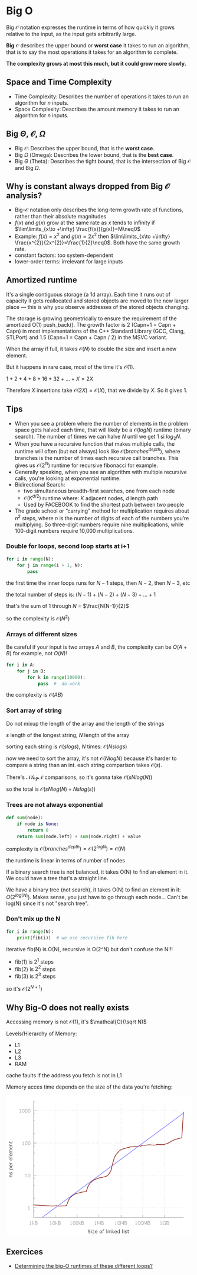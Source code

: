 # Big O

Big $\mathcal{O}$ notation expresses the runtime in terms of how quickly it grows relative to the input, as the input gets arbitrarily large.

**Big** $\mathcal{O}$ describes the upper bound or **worst case** it takes to run an algorithm, that is to say the most operations it takes for an algorithm to complete.

**The complexity grows at most this much, but it could grow more slowly.**

## Space and Time Complexity

- Time Complexity: Describes the number of operations it takes to run an algorithm for $n$ inputs.
- Space Complexity: Describes the amount memory it takes to run an algorithm for $n$ inputs.

## Big $\Theta$, $\mathcal{O}$, $\Omega$

- Big $\mathcal{O}$: Describes the upper bound, that is the **worst case**.
- Big $\Omega$ (Omega): Describes the lower bound, that is the **best case**.
- Big $\Theta$ (Theta): Describes the tight bound, that is the intersection of Big $\mathcal{O}$ and Big $\Omega$.

## Why is constant always dropped from Big $\mathcal{O}$ analysis?

- Big-$\mathcal{O}$ notation only describes the long-term growth rate of functions, rather than their absolute magnitudes
- $f(x)$ and $g(x)$ grow at the same rate as $x$ tends to infinity if $\lim\limits_{x\to +\infty} \frac{f(x)}{g(x)}=M\neq0$
- Example: $f(x)=x^{2}$ and $g(x)=2x^{2}$ then $\lim\limits_{x\to +\infty} \frac{x^{2}}{2x^{2}}=\frac{1}{2}\neq0$. Both have the same growth rate.
- constant factors: too system-dependent
- lower-order terms: irrelevant for large inputs

## Amortized runtime

It's a single contiguous storage (a 1d array). Each time it runs out of capacity it gets reallocated and stored objects are moved to the new larger place — this is why you observe addresses of the stored objects changing.

The storage is growing geometrically to ensure the requirement of the amortized O(1) push_back(). The growth factor is 2 (Capn+1 = Capn + Capn) in most implementations of the C++ Standard Library (GCC, Clang, STLPort) and 1.5 (Capn+1 = Capn + Capn / 2) in the MSVC variant.

When the array if full, it takes $\mathcal{O}(N)$ to double the size and insert a new element.

But it happens in rare case, most of the time it's $\mathcal{O}(1)$.

$1 + 2 + 4 + 8 + 16 +32+...+X=2X$

Therefore $X$ insertions take $\mathcal{O}(2X)=\mathcal{O}(X)$, that we divide by $X$. So it gives $1$.

## Tips

- When you see a problem where the number of elements in the problem space gets halved each time, that will likely be a $\mathcal{O}(logN)$ runtime (binary search). The number of times we can halve $N$ until we get $1$ si $log_{2}N$.
- When you have a recursive function that makes multiple calls, the runtime will often (but not always) look like $\mathcal{O}(branches^{depth})$, where branches is the number of times each recursive call branches. This gives us $\mathcal{O}(2^N)$ runtime for recursive fibonacci for example.
- Generally speaking, when you see an algorithm with multiple recursive calls, you're looking at exponential runtime.
- Bidirectional Search:
  - two simultaneous breadth-first searches, one from each node
  - $\mathcal{O}(K^{d/2})$ runtime where: $K$ adjacent nodes, $d$ length path
  - Used by FACEBOOK to find the shortest path between two people
- The grade school or “carrying” method for multiplication requires about $n^2$ steps, where $n$ is the number of digits of each of the numbers you’re multiplying. So three-digit numbers require nine multiplications, while 100-digit numbers require 10,000 multiplications.

### Double for loops, second loop starts at i+1

```python
for i in range(N):
    for j in range(i + 1, N):
        pass
```

the first time the inner loops runs for $N-1$ steps, then $N-2$, then $N-3$, etc

the total number of steps is: $(N-1) + (N-2) + (N-3) + ... + 1$

that's the sum of $1$ through $N$ = $\frac{N(N-1)}{2}$

so the complexity is $\mathcal{O}(N^2)$

### Arrays of different sizes

Be careful if your input is two arrays $A$ and $B$, the complexity can be $O(A+B)$ for example, not $O(N)$!

```python
for i in A:
    for j in B:
        for k in range(10000):
            pass  #  do work
```

the complexity is $\mathcal{O}(AB)$

### Sort array of string

Do not mixup the length of the array and the length of the strings

$s$ length of the longest string, $N$ length of the array

sorting each string is $\mathcal{O}(slogs)$, $N$ times: $\mathcal{O}(Nslogs)$

now we need to sort the array, it's not $\mathcal{O}(NlogN)$ because it's harder to compare a string than an int. each string comparison takes $\mathcal{O}(s)$.

There's $\mathcal{NlogN}$ comparisons, so it's gonna take $\mathcal{O}(sNlog(N))$

so the total is $\mathcal{O}(sNlog(N) + Nslog(s))$

### Trees are not always exponential

```python
def sum(node):
    if node is None:
        return 0
    return sum(node.left) + sum(node.right) + value
```

complexity is $\mathcal{O}(branches^{depth}) = \mathcal{O}(2^{logN}) = \mathcal{O}(N)$

the runtime is linear in terms of number of nodes

If a binary search tree is not balanced, it takes O(N) to find an element in it. We could have a tree that's a straight line.

We have a binary tree (not search), it takes O(N) to find an element in it: $O(2^{log(N)})$. Makes sense, you just have to go through each node... Can't be log(N) since it's not "search tree".

### Don't mix up the N

```python
for i in range(N):
    print(fib(i))  # we use recursive fib here
```

iterative fib(N) is O(N), recursive is O(2^N) but don't confuse the N!!!

- fib(1) is $2^1$ steps
- fib(2) is $2^2$ steps
- fib(3) is $2^3$ steps

so it's $\mathcal{O}(2^{N+1})$

## Why Big-O does not really exists

Accessing memory is not $\mathcal{O}(1)$, it's $\mathcal{O}(\sqrt N)$

Levels/Hierarchy of Memory:

- L1
- L2
- L3
- RAM

cache faults if the address you fetch is not in L1

Memory acces time depends on the size of the data you're fetching:

![](memory-access.png)

## Exercices

- [Determining the big-O runtimes of these different loops?](https://stackoverflow.com/questions/11094330/determining-the-big-o-runtimes-of-these-different-loops)
